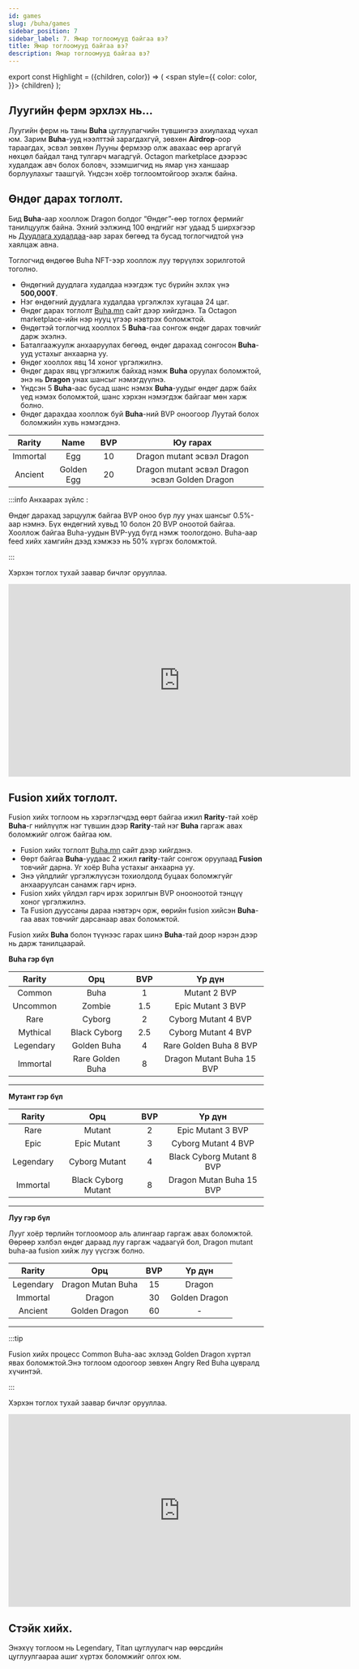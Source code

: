 ```yaml
---
id: games
slug: /buha/games
sidebar_position: 7
sidebar_label: 7. Ямар тоглоомууд байгаа вэ?
title: Ямар тоглоомууд байгаа вэ?
description: Ямар тоглоомууд байгаа вэ?
---
```

export const Highlight = ({children, color}) => (
  <span
    style={{
      color: color,
    }}>
    {children}
  </span>
);

## Луугийн ферм эрхлэх нь...

Луугийн ферм нь таны **Buha** цуглуулагчийн түвшингээ ахиулахад чухал юм. Зарим **Buha**-ууд нээлттэй зарагдахгүй, зөвхөн **Airdrop**-оор тараагдах, эсвэл зөвхөн Лууны фермээр олж авахаас өөр аргагүй нөхцөл байдал танд тулгарч магадгүй. Octagon marketplace дээрээс худалдаж авч болох боловч, эзэмшигчид нь ямар үнэ ханшаар борлуулахыг таашгүй. Үндсэн хоёр тоглоомтойгоор эхэлж байна.

## Өндөг дарах тоглолт.

Бид **Buha**-аар хооллож Dragon болдог “Өндөг”-өөр тоглох фермийг танилцуулж байна.
Эхний ээлжинд 100 өндгийг нэг удаад 5 ширхэгээр нь [Дуудлага худалдаа](https://nft.octagon.mn/auction)-аар зарах бөгөөд та бусад тоглогчидтой үнэ хаялцаж авна.

Тоглогчид өндөгөө Buha NFT-ээр хооллож луу төрүүлэх зорилготой тоголно.
* Өндөгний дуудлага худалдаа нээгдэж тус бүрийн эхлэх үнэ **500,000₮**.
* Нэг өндөгний дуудлага худалдаа үргэлжлэх хугацаа 24 цаг.
* Өндөг дарах тоглолт [Buha.mn](https://www.buha.mn) сайт дээр хийгдэнэ. Та Octagon marketplace-ийн нэр нууц үгээр нэвтрэх боломжтой.
* Өндөгтэй тоглогчид хооллох 5 **Buha**-гаа сонгож өндөг дарах товчийг дарж эхэлнэ.
* Баталгаажуулж анхааруулах бөгөөд, өндөг дарахад сонгосон **Buha**-ууд устахыг анхаарна уу.
* Өндөг хооллох явц 14 хоног үргэлжилнэ.
* Өндөг дарах явц үргэлжилж байхад нэмж **Buha** оруулах боломжтой, энэ нь **Dragon** унах шансыг нэмэгдүүлнэ.
* Үндсэн 5 **Buha**-аас бусад шанс нэмэх **Buha**-уудыг өндөг дарж байх үед нэмэх боломжтой, шанс хэрхэн нэмэгдэж байгааг мөн харж болно.
* Өндөг дарахдаа хооллож буй **Buha**-ний BVP оноогоор Луутай болох боломжийн хувь нэмэгдэнэ.
  
| Rarity | Name | BVP | Юу гарах |
|:-:|:-:|:-:|:-:|
| <Highlight color="#ffcc00">Immortal</Highlight> | Egg | 10 | Dragon mutant эсвэл Dragon  |
| <Highlight color="#ffcc99">Ancient</Highlight> | Golden Egg | 20 |  Dragon mutant эсвэл Dragon эсвэл Golden Dragon |

:::info
Анхаарах зүйлс :

Өндөг дарахад зарцуулж байгаа BVP оноо бүр луу унах шансыг 0.5%-аар нэмнэ.
Бүх өндөгний хувьд 10 болон 20 BVP оноотой байгаа.
Хооллож байгаа Buha-уудын BVP-ууд бүгд нэмж тоологдоно.
Buha-аар feed хийх хамгийн дээд хэмжээ нь 50% хүргэх боломжтой.

:::

Хэрхэн тоглох тухай заавар бичлэг орууллаа.
<iframe width="675" height="380" src="https://www.youtube.com/embed/1R2oeheicLs" frameborder="0" allow="accelerometer; autoplay; encrypted-media; gyroscope; picture-in-picture" allowfullscreen></iframe>


## Fusion хийх тоглолт.

Fusion хийх тоглоом нь хэрэглэгчдэд өөрт байгаа ижил **Rarity**-тай хоёр **Buha**-г нийлүүлж нэг түвшин дээр **Rarity**-тай нэг **Buha** гаргаж авах боломжийг олгож байгаа юм.

* Fusion хийх тоглолт [Buha.mn](https://www.buha.mn) сайт дээр хийгдэнэ. 
* Өөрт байгаа **Buha**-уудаас 2 ижил **rarity**-тайг сонгож оруулаад **Fusion** товчийг дарна. Уг хоёр Buha устахыг анхаарна уу.
* Энэ үйлдлийг үргэлжлүүсэн тохиолдолд буцаах боломжгүйг анхааруулсан санамж гарч ирнэ.
* Fusion хийх үйлдэл гарч ирэх зорилгын BVP онооноотой тэнцүү хоног үргэлжилнэ.
* Та Fusion дууссаны дараа нэвтэрч орж, өөрийн fusion хийсэн **Buha**-гаа авах товчийг дарсанаар авах боломжтой.
  
Fusion хийх **Buha** болон түүнээс гарах шинэ **Buha**-тай доор нэрэн дээр нь дарж танилцаарай.


**Buha гэр бүл**

| Rarity | Орц | BVP | Үр дүн |
|:-:|:-:|:-:|:-:|
| <Highlight color="#c0c0c0">Common</Highlight> | Buha | 1 | Mutant 2 BVP |
| <Highlight color="#99ccff">Uncommon</Highlight> | Zombie | 1.5 | Epic Mutant 3 BVP |
| <Highlight color="#0000ff">Rare</Highlight> | Cyborg | 2 | Cyborg Mutant 4 BVP |
| <Highlight color="#800080">Mythical</Highlight> | Black Cyborg | 2.5 | Cyborg Mutant 4 BVP|
| <Highlight color="#ff0000">Legendary</Highlight> | Golden Buha | 4 | Rare Golden Buha 8 BVP |
| <Highlight color="#ffcc00">Immortal</Highlight> | Rare Golden Buha | 8 | Dragon Mutant Buha 15 BVP |

----

**Мутант гэр бүл**

| Rarity | Орц | BVP | Үр дүн |
|:-:|:-:|:-:|:-:|
| <Highlight color="#0000ff">Rare</Highlight> | Mutant | 2 | Epic Mutant 3 BVP |
| <Highlight color="#ff00ff">Epic</Highlight> | Epic Mutant | 3 | Cyborg Mutant 4 BVP |
| <Highlight color="#ff0000">Legendary</Highlight> | Cyborg Mutant | 4 | Black Cyborg Mutant 8 BVP |
| <Highlight color="#ffcc00">Immortal</Highlight> | Black Cyborg Mutant | 8 | Dragon Mutan Buha 15 BVP |

----

**Луу гэр бүл**

Лууг хоёр төрлийн тоглоомоор аль алингаар гаргаж авах боломжтой. Өөрөөр хэлбэл өндөг дараад луу гаргаж чадаагүй бол, Dragon mutant buha-аа fusion хийж луу үүсгэж болно. 

| Rarity | Орц | BVP | Үр дүн |
|:-:|:-:|:-:|:-:|
| <Highlight color="#ff0000">Legendary</Highlight> | Dragon Mutan Buha | 15 | Dragon |
| <Highlight color="#ffcc00">Immortal</Highlight> | Dragon | 30 | Golden Dragon  |
| <Highlight color="#ffcc99">Ancient</Highlight> | Golden Dragon | 60 | - |  


---


:::tip

Fusion хийх процесс Common Buha-аас эхлээд Golden Dragon хүртэл явах боломжтой.Энэ тоглоом одоогоор зөвхөн Angry Red Buha цувралд хүчинтэй.

:::

Хэрхэн тоглох тухай заавар бичлэг орууллаа.
<iframe width="675" height="380" src="https://www.youtube.com/embed/1T1diD9Gsxg" frameborder="0" allow="accelerometer; autoplay; encrypted-media; gyroscope; picture-in-picture" allowfullscreen></iframe>



## Стэйк хийх.

Энэхүү тоглоом нь  Legendary, Titan цуглуулагч нар өөрсдийн цуглуулгаараа ашиг хүртэх боломжийг олгох юм.